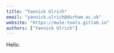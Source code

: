 ```yaml
---
title: "Yannick Ulrich"
email: "yannick.ulrich@durham.ac.uk"
website: "https://mule-tools.gitlab.io"
authors: ["Yannick Ulrich"]
---
```


Hello.
